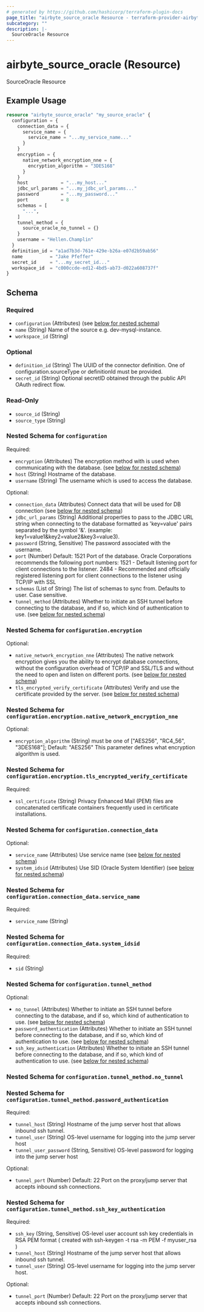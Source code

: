 ```yaml
---
# generated by https://github.com/hashicorp/terraform-plugin-docs
page_title: "airbyte_source_oracle Resource - terraform-provider-airbyte"
subcategory: ""
description: |-
  SourceOracle Resource
---
```


# airbyte_source_oracle (Resource)

SourceOracle Resource

## Example Usage

```terraform
resource "airbyte_source_oracle" "my_source_oracle" {
  configuration = {
    connection_data = {
      service_name = {
        service_name = "...my_service_name..."
      }
    }
    encryption = {
      native_network_encryption_nne = {
        encryption_algorithm = "3DES168"
      }
    }
    host            = "...my_host..."
    jdbc_url_params = "...my_jdbc_url_params..."
    password        = "...my_password..."
    port            = 8
    schemas = [
      "...",
    ]
    tunnel_method = {
      source_oracle_no_tunnel = {}
    }
    username = "Hellen.Champlin"
  }
  definition_id = "a1ad7b3d-761e-429e-b26a-e07d2b59ab56"
  name          = "Jake Pfeffer"
  secret_id     = "...my_secret_id..."
  workspace_id  = "c000ccde-ed12-4bd5-ab73-d022a608737f"
}
```

<!-- schema generated by tfplugindocs -->
## Schema

### Required

- `configuration` (Attributes) (see [below for nested schema](#nestedatt--configuration))
- `name` (String) Name of the source e.g. dev-mysql-instance.
- `workspace_id` (String)

### Optional

- `definition_id` (String) The UUID of the connector definition. One of configuration.sourceType or definitionId must be provided.
- `secret_id` (String) Optional secretID obtained through the public API OAuth redirect flow.

### Read-Only

- `source_id` (String)
- `source_type` (String)

<a id="nestedatt--configuration"></a>
### Nested Schema for `configuration`

Required:

- `encryption` (Attributes) The encryption method with is used when communicating with the database. (see [below for nested schema](#nestedatt--configuration--encryption))
- `host` (String) Hostname of the database.
- `username` (String) The username which is used to access the database.

Optional:

- `connection_data` (Attributes) Connect data that will be used for DB connection (see [below for nested schema](#nestedatt--configuration--connection_data))
- `jdbc_url_params` (String) Additional properties to pass to the JDBC URL string when connecting to the database formatted as 'key=value' pairs separated by the symbol '&'. (example: key1=value1&key2=value2&key3=value3).
- `password` (String, Sensitive) The password associated with the username.
- `port` (Number) Default: 1521
Port of the database.
Oracle Corporations recommends the following port numbers:
1521 - Default listening port for client connections to the listener. 
2484 - Recommended and officially registered listening port for client connections to the listener using TCP/IP with SSL
- `schemas` (List of String) The list of schemas to sync from. Defaults to user. Case sensitive.
- `tunnel_method` (Attributes) Whether to initiate an SSH tunnel before connecting to the database, and if so, which kind of authentication to use. (see [below for nested schema](#nestedatt--configuration--tunnel_method))

<a id="nestedatt--configuration--encryption"></a>
### Nested Schema for `configuration.encryption`

Optional:

- `native_network_encryption_nne` (Attributes) The native network encryption gives you the ability to encrypt database connections, without the configuration overhead of TCP/IP and SSL/TLS and without the need to open and listen on different ports. (see [below for nested schema](#nestedatt--configuration--encryption--native_network_encryption_nne))
- `tls_encrypted_verify_certificate` (Attributes) Verify and use the certificate provided by the server. (see [below for nested schema](#nestedatt--configuration--encryption--tls_encrypted_verify_certificate))

<a id="nestedatt--configuration--encryption--native_network_encryption_nne"></a>
### Nested Schema for `configuration.encryption.native_network_encryption_nne`

Optional:

- `encryption_algorithm` (String) must be one of ["AES256", "RC4_56", "3DES168"]; Default: "AES256"
This parameter defines what encryption algorithm is used.


<a id="nestedatt--configuration--encryption--tls_encrypted_verify_certificate"></a>
### Nested Schema for `configuration.encryption.tls_encrypted_verify_certificate`

Required:

- `ssl_certificate` (String) Privacy Enhanced Mail (PEM) files are concatenated certificate containers frequently used in certificate installations.



<a id="nestedatt--configuration--connection_data"></a>
### Nested Schema for `configuration.connection_data`

Optional:

- `service_name` (Attributes) Use service name (see [below for nested schema](#nestedatt--configuration--connection_data--service_name))
- `system_idsid` (Attributes) Use SID (Oracle System Identifier) (see [below for nested schema](#nestedatt--configuration--connection_data--system_idsid))

<a id="nestedatt--configuration--connection_data--service_name"></a>
### Nested Schema for `configuration.connection_data.service_name`

Required:

- `service_name` (String)


<a id="nestedatt--configuration--connection_data--system_idsid"></a>
### Nested Schema for `configuration.connection_data.system_idsid`

Required:

- `sid` (String)



<a id="nestedatt--configuration--tunnel_method"></a>
### Nested Schema for `configuration.tunnel_method`

Optional:

- `no_tunnel` (Attributes) Whether to initiate an SSH tunnel before connecting to the database, and if so, which kind of authentication to use. (see [below for nested schema](#nestedatt--configuration--tunnel_method--no_tunnel))
- `password_authentication` (Attributes) Whether to initiate an SSH tunnel before connecting to the database, and if so, which kind of authentication to use. (see [below for nested schema](#nestedatt--configuration--tunnel_method--password_authentication))
- `ssh_key_authentication` (Attributes) Whether to initiate an SSH tunnel before connecting to the database, and if so, which kind of authentication to use. (see [below for nested schema](#nestedatt--configuration--tunnel_method--ssh_key_authentication))

<a id="nestedatt--configuration--tunnel_method--no_tunnel"></a>
### Nested Schema for `configuration.tunnel_method.no_tunnel`


<a id="nestedatt--configuration--tunnel_method--password_authentication"></a>
### Nested Schema for `configuration.tunnel_method.password_authentication`

Required:

- `tunnel_host` (String) Hostname of the jump server host that allows inbound ssh tunnel.
- `tunnel_user` (String) OS-level username for logging into the jump server host
- `tunnel_user_password` (String, Sensitive) OS-level password for logging into the jump server host

Optional:

- `tunnel_port` (Number) Default: 22
Port on the proxy/jump server that accepts inbound ssh connections.


<a id="nestedatt--configuration--tunnel_method--ssh_key_authentication"></a>
### Nested Schema for `configuration.tunnel_method.ssh_key_authentication`

Required:

- `ssh_key` (String, Sensitive) OS-level user account ssh key credentials in RSA PEM format ( created with ssh-keygen -t rsa -m PEM -f myuser_rsa )
- `tunnel_host` (String) Hostname of the jump server host that allows inbound ssh tunnel.
- `tunnel_user` (String) OS-level username for logging into the jump server host.

Optional:

- `tunnel_port` (Number) Default: 22
Port on the proxy/jump server that accepts inbound ssh connections.


